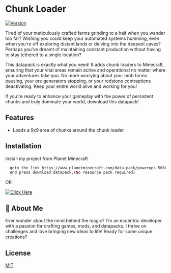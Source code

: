 
# Chunk Loader
[![Version](https://img.shields.io/static/v1?label=Version&message=1.0.0v&color=blue)]()

Tired of your meticulously crafted farms grinding to a halt when you wander too far? Wishing you could keep your automated systems humming, even when you're off exploring distant lands or delving into the deepest caves? Perhaps you've dreamt of maintaining constant production without having to stay tethered to a single location?

This datapack is exactly what you need! It adds chunk loaders to Minecraft, ensuring that your vital areas remain active and operational no matter where your adventures take you. No more worrying about your mob farms pausing, your ore generators stopping, or your redstone contraptions deactivating. Keep your entire world alive and working for you!

If you're ready to enhance your gameplay with the power of persistent chunks and truly dominate your world, download this datapack!


## Features

- Loads a 9x9 area of chunks around the chunk loader
## Installation

Install my project from Planet Minecraft

```bash
  goto the link https://www.planetminecraft.com/data-pack/powerups-5686211
  And press download datapack.(No resource pack required)
```
OR

[![Click Here](https://img.shields.io/static/v1?label=Click%20Here&message=Download&color=green)](https://www.planetminecraft.com/data-pack/chunk-loader-5685112/)
    
## 🚀 About Me
Ever wonder about the mind behind the magic?
I'm an eccentric developer with a passion for crafting games, mods, and datapacks. I thrive on challenges and love bringing new ideas to life!
Ready for some unique creations?


## License

[MIT](https://choosealicense.com/licenses/mit/)

